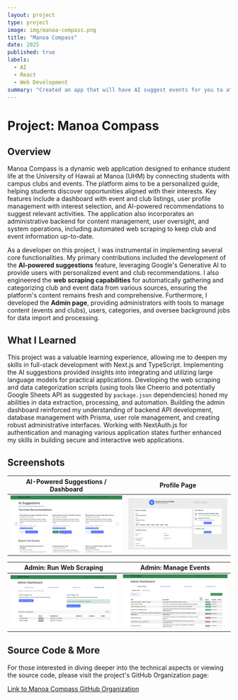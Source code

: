```yaml
---
layout: project
type: project
image: img/manoa-compass.png
title: "Manoa Compass"
date: 2025
published: true
labels:
  - AI
  - React
  - Web Development
summary: "Created an app that will have AI suggest events for you to attend on campus based on your profile."
---
```


# Project: Manoa Compass

## Overview

Manoa Compass is a dynamic web application designed to enhance student life at the University of Hawaii at Manoa (UHM) by connecting students with campus clubs and events. The platform aims to be a personalized guide, helping students discover opportunities aligned with their interests. Key features include a dashboard with event and club listings, user profile management with interest selection, and AI-powered recommendations to suggest relevant activities. The application also incorporates an administrative backend for content management, user oversight, and system operations, including automated web scraping to keep club and event information up-to-date.

As a developer on this project, I was instrumental in implementing several core functionalities. My primary contributions included the development of the **AI-powered suggestions** feature, leveraging Google's Generative AI to provide users with personalized event and club recommendations. I also engineered the **web scraping capabilities** for automatically gathering and categorizing club and event data from various sources, ensuring the platform's content remains fresh and comprehensive. Furthermore, I developed the **Admin page**, providing administrators with tools to manage content (events and clubs), users, categories, and oversee background jobs for data import and processing.

## What I Learned

This project was a valuable learning experience, allowing me to deepen my skills in full-stack development with Next.js and TypeScript. Implementing the AI suggestions provided insights into integrating and utilizing large language models for practical applications. Developing the web scraping and data categorization scripts (using tools like Cheerio and potentially Google Sheets API as suggested by `package.json` dependencies) honed my abilities in data extraction, processing, and automation. Building the admin dashboard reinforced my understanding of backend API development, database management with Prisma, user role management, and creating robust administrative interfaces. Working with NextAuth.js for authentication and managing various application states further enhanced my skills in building secure and interactive web applications.

## Screenshots

| **AI-Powered Suggestions / Dashboard**                       | **Profile Page**                                            |
| ------------------------------------------------------------- | ----------------------------------------------------------- |
| <img src="https://raw.githubusercontent.com/manoa-compass/manoa-compass.github.io/main/imgs/event_suggestion.png" alt="Dashboard" width="600px"> | <img src="https://raw.githubusercontent.com/manoa-compass/manoa-compass.github.io/main/imgs/profile_final.png" alt="Profile" width="600px"> |

| **Admin: Run Web Scraping**                                  | **Admin: Manage Events**                                    |
| ------------------------------------------------------------- | ----------------------------------------------------------- |
| <img src="https://raw.githubusercontent.com/manoa-compass/manoa-compass.github.io/main/imgs/admin_scraping.png" alt="Web Scraping" width="600px"> | <img src="https://raw.githubusercontent.com/manoa-compass/manoa-compass.github.io/main/imgs/admin_manage_events.png" alt="Manage Events" width="600px"> |


  
## Source Code & More

For those interested in diving deeper into the technical aspects or viewing the source code, please visit the project's GitHub Organization page:

[Link to Manoa Compass GitHub Organization](https://github.com/manoa-compass)
